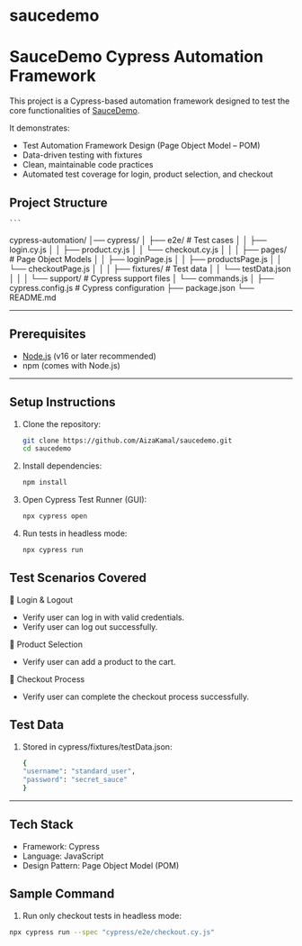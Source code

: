 # saucedemo

# SauceDemo Cypress Automation Framework

This project is a Cypress-based automation framework designed to test the core functionalities of [SauceDemo](https://www.saucedemo.com/).  

It demonstrates:  
- Test Automation Framework Design (Page Object Model – POM)  
- Data-driven testing with fixtures  
- Clean, maintainable code practices  
- Automated test coverage for login, product selection, and checkout  


## Project Structure
    ```
cypress-automation/
│── cypress/
│ ├── e2e/ # Test cases
│ │ ├── login.cy.js
│ │ ├── product.cy.js
│ │ └── checkout.cy.js
│ │
│ ├── pages/ # Page Object Models
│ │ ├── loginPage.js
│ │ ├── productsPage.js
│ │ └── checkoutPage.js
│ │
│ ├── fixtures/ # Test data
│ │ └── testData.json
│ │
│ └── support/ # Cypress support files
│ └── commands.js
│
├── cypress.config.js # Cypress configuration
├── package.json
└── README.md

---

## Prerequisites
- [Node.js](https://nodejs.org/) (v16 or later recommended)  
- npm (comes with Node.js)  

---

## Setup Instructions
1. Clone the repository:
   ```bash
   git clone https://github.com/AizaKamal/saucedemo.git
   cd saucedemo
2. Install dependencies:
    ```bash
    npm install
3. Open Cypress Test Runner (GUI):
    ```bash
    npx cypress open
4. Run tests in headless mode:
    ```bash
    npx cypress run

## Test Scenarios Covered

🔹 Login & Logout
- Verify user can log in with valid credentials.
- Verify user can log out successfully.

🔹 Product Selection
- Verify user can add a product to the cart.

🔹 Checkout Process
- Verify user can complete the checkout process successfully.


## Test Data
1. Stored in cypress/fixtures/testData.json:
    ```bash
    {
    "username": "standard_user",
    "password": "secret_sauce"
    }

---
## Tech Stack
- Framework: Cypress
- Language: JavaScript
- Design Pattern: Page Object Model (POM)

## Sample Command
1. Run only checkout tests in headless mode:
```bash
npx cypress run --spec "cypress/e2e/checkout.cy.js"
